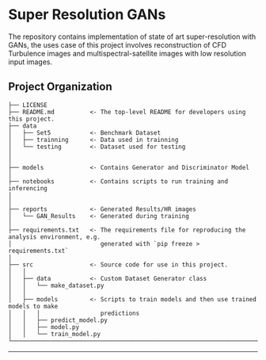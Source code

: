 Super Resolution GANs
==============================

The repository contains implementation of state of art super-resolution with GANs, the uses case of this project involves reconstruction of CFD Turbulence images and multispectral-satellite images with low resolution input images.

Project Organization
------------

    ├── LICENSE
    ├── README.md          <- The top-level README for developers using this project.
    ├── data
    │   ├── Set5           <- Benchmark Dataset
    │   ├── trainning      <- Data used in trainning
    │   └── testing        <- Dataset used for testing
    │
    │
    ├── models             <- Contains Generator and Discriminator Model 
    │
    ├── notebooks          <- Contains scripts to run training and inferencing
    │
    │
    ├── reports            <- Generated Results/HR images 
    │   └── GAN_Results    <- Generated during training
    │
    ├── requirements.txt   <- The requirements file for reproducing the analysis environment, e.g.
    │                         generated with `pip freeze > requirements.txt`
    │
    ├── src                <- Source code for use in this project.
    │   │
    │   ├── data           <- Custom Dataset Generator class
    │   │   └── make_dataset.py
    │   │
    │   ├── models         <- Scripts to train models and then use trained models to make
    │   │   │                 predictions
    │   │   ├── predict_model.py
    │   │   ├── model.py
    │   │   └── train_model.py
    └─────────────────────────────────────────────────────────────────────────────────────────────────────────


--------

